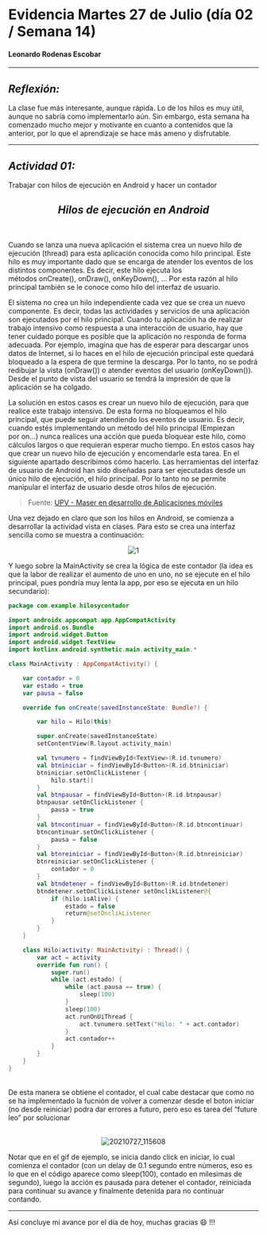 # Evidencia Martes 27 de Julio (día 02 / Semana 14)

#### Leonardo Rodenas Escobar 

---

## ___Reflexión:___

La clase fue más interesante, aunque rápida. Lo de los hilos es muy útil, aunque no sabría como implementarlo aún. Sin embargo, esta semana ha comenzado mucho mejor y motivante en cuanto a contenidos que la anterior, por lo que el aprendizaje se hace más ameno y disfrutable.

---

## ___Actividad 01:___ 

Trabajar con hilos de ejecución en Android y hacer un contador

<center> 

## ___Hilos de ejecución en Android___

</center>
</br>

Cuando se lanza una nueva aplicación el sistema crea un nuevo hilo de ejecución (thread) para esta aplicación conocida como hilo principal. Este hilo es muy importante dado que se encarga de atender los eventos de los distintos componentes. Es decir, este hilo ejecuta los métodos onCreate(), onDraw(), onKeyDown(), … Por esta razón al hilo principal también se le conoce como hilo del interfaz de usuario.

El sistema no crea un hilo independiente cada vez que se crea un nuevo componente. Es decir, todas las actividades y servicios de una aplicación son ejecutados por el hilo principal.
Cuando tu aplicación ha de realizar trabajo intensivo como respuesta a una interacción de usuario, hay que tener cuidado porque es posible que la aplicación no responda de forma adecuada. Por ejemplo, imagina que has de esperar para descargar unos datos de Internet, si lo haces en el hilo de ejecución principal este quedará bloqueado a la espera de que termine la descarga. Por lo tanto, no se podrá redibujar la vista (onDraw()) o atender eventos del usuario (onKeyDown()). Desde el punto de vista del usuario se tendrá la impresión de que la aplicación se ha colgado. 

La solución en estos casos es crear un nuevo hilo de ejecución, para que realice este trabajo intensivo. De esta forma no bloqueamos el hilo principal, que puede seguir atendiendo los eventos de usuario. Es decir, cuando estés implementando un método del hilo principal (Empiezan por on…) nunca realices una acción que pueda bloquear este hilo, como cálculos largos o que requieran esperar mucho tiempo. En estos casos hay que crear un nuevo hilo de ejecución y encomendarle esta tarea. En el siguiente apartado describimos cómo hacerlo. Las herramientas del interfaz de usuario de Android han sido diseñadas para ser ejecutadas desde un único hilo de ejecución, el hilo principal. Por lo tanto no se permite manipular el interfaz de usuario desde otros hilos de ejecución. 

>Fuente: [UPV - Maser en desarrollo de Aplicaciones móviles](http://www.androidcurso.com/index.php/recursos/36-unidad-5-entradas-en-android-teclado-pantalla-tactil-y-sensores/271-hilos-de-ejecucion-en-android)



Una vez dejado en claro que son los hilos en Android, se comienza a desarrollar la actividad vista en clases. Para esto se crea una interfaz sencilla como se muestra a continuación:

<center>

![1](https://i.imgur.com/QUNJxL6.png)

</center>

Y luego sobre la MainActivity se crea la lógica de este contador (la idea es que la labor de realizar el aumento de uno en uno, no se ejecute en el hilo principal, pues pondría muy lenta la app, por eso se ejecuta en un hilo secundario):

~~~Kotlin
package com.example.hilosycontador

import androidx.appcompat.app.AppCompatActivity
import android.os.Bundle
import android.widget.Button
import android.widget.TextView
import kotlinx.android.synthetic.main.activity_main.*

class MainActivity : AppCompatActivity() {

    var contador = 0
    var estado = true
    var pausa = false

    override fun onCreate(savedInstanceState: Bundle?) {

        var hilo = Hilo(this)

        super.onCreate(savedInstanceState)
        setContentView(R.layout.activity_main)

        val tvnumero = findViewById<TextView>(R.id.tvnumero)
        val btniniciar = findViewById<Button>(R.id.btniniciar)
        btniniciar.setOnClickListener {
            hilo.start()
        }
        val btnpausar = findViewById<Button>(R.id.btnpausar)
        btnpausar.setOnClickListener {
            pausa = true
        }
        val btncontinuar = findViewById<Button>(R.id.btncontinuar)
        btncontinuar.setOnClickListener {
            pausa = false
        }
        val btnreiniciar = findViewById<Button>(R.id.btnreiniciar)
        btnreiniciar.setOnClickListener {
            contador = 0
        }
        val btndetener = findViewById<Button>(R.id.btndetener)
        btndetener.setOnClickListener setOnclikListener@{
            if (hilo.isAlive) {
                estado = false
                return@setOnclikListener
            }
        }
    }

    class Hilo(activity: MainActivity) : Thread() {
        var act = activity
        override fun run() {
            super.run()
            while (act.estado) {
                while (act.pausa == true) {
                    sleep(100)
                }
                sleep(100)
                act.runOnUiThread {
                    act.tvnumero.setText("Hilo: " + act.contador)
                }
                act.contador++
            }
        }
    }
}
~~~
</br>
De esta manera se obtiene el contador, el cual cabe destacar que como no se ha implementado la fucnión de volver a comenzar desde el boton iniciar (no desde reiniciar) podra dar errores a futuro, pero eso es tarea del “future leo” por solucionar
</br>
</br>

<center>

 ![20210727_115608](https://i.imgur.com/9wq4m6Z.gif) 
 
 </center>

Notar que en el gif de ejemplo, se inicia dando click en iniciar, lo cual comienza el contador (con un delay de 0.1 segundo entre números, eso es lo que en el código aparece como sleep(100), contado en milesimas de segundo), luego la acción es pausada para detener el contador, reiniciada para continuar su avance y finalmente detenida para no continuar contando.

---

Así concluye mi avance por el día de hoy, muchas gracias :smile: !!!